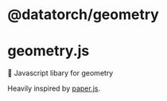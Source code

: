 # @datatorch/geometry

# geometry.js

:large_blue_diamond: Javascript libary for geometry

Heavily inspired by [paper.js](http://paperjs.org/).
